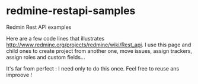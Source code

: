 redmine-restapi-samples
=======================

Redmin Rest API examples

Here are a few code lines that illustrates http://www.redmine.org/projects/redmine/wiki/Rest_api.
I use this page and child ones to create project from another one, move issues, assign trackers, assign roles and custom fields...

It's far from perfect : I need only to do this once. Feel free to reuse ans improove !


